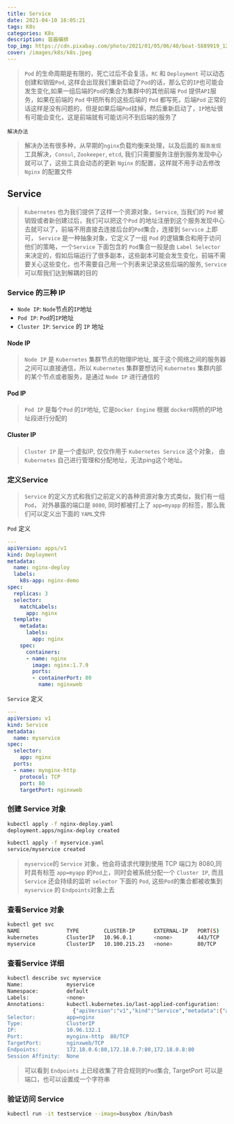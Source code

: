 ```yaml
---
title: Service
date: 2021-04-10 16:05:21
tags: K8s
categories: K8s
description: 容器编排
top_img: https://cdn.pixabay.com/photo/2021/01/05/06/40/boat-5889919_1280.png
cover: /images/k8s/k8s.jpeg
---
```

> `Pod` 的生命周期是有限的，死亡过后不会复活，`RC` 和 `Deployment` 可以动态创建和销毁`Pod`, 这样会出现我们重新启动了`Pod`的话，那么它的`IP`也可能会发生变化,如果一组后端的`Pod`的集合为集群中的其他前端 `Pod` 提供`API`服务，如果在前端的 `Pod` 中把所有的这些后端的 `Pod` 都写死，后端`Pod` 正常的话这样是没有问题的，但是如果后端`Pod`挂掉，然后重新启动了，`IP`地址很有可能会变化，这是前端就有可能访问不到后端的服务了

`解决办法`

> 解决办法有很多种，从早期的`nginx`负载均衡来处理，以及后面的 `服务发现`工具解决，`Consul`, `Zookeeper`, `etcd`, 我们只需要服务注册到服务发现中心就可以了，这些工具会动态的更新 `Nginx` 的配置，这样就不用手动去修改 `Nginx` 的配置文件

## Service

> `Kubernetes` 也为我们提供了这样一个资源对象，`Service`, 当我们的 `Pod` 被销毁或者新创建过后，我们可以把这个`Pod` 的地址注册到这个服务发现中心去就可以了，前端不用直接去连接后台的`Pod`集合，连接到 `Service` 上即可， `Service` 是一种抽象对象，它定义了一组 `Pod` 的逻辑集合和用于访问他们的策略，一个`Service` 下面包含的 `Pod`集合一般是由 `Label Selector` 来决定的，假如后端运行了很多副本，这些副本可能会发生变化，前端不需要关心这些变化，也不需要自己用一个列表来记录这些后端的服务, `Service` 可以帮我们达到解耦的目的

### Service 的三种 IP

* `Node IP`: `Node`节点的`IP`地址
* `Pod IP`: `Pod`的`IP`地址
* `Cluster IP`: `Service` 的 `IP` 地址

#### Node IP

> `Node IP` 是 `Kubernetes` 集群节点的物理IP地址, 属于这个网络之间的服务器之间可以直接通信，所以 `Kubernetes` 集群要想访问 `Kubernetes` 集群内部的某个节点或者服务，是通过 `Node IP` 进行通信的

#### Pod IP

> `Pod IP` 是每个`Pod` 的`IP`地址, 它是`Docker Engine` 根据 `docker0`网桥的IP地址段进行分配的

#### Cluster IP

> `Cluster IP` 是一个虚拟IP, 仅仅作用于 `Kubernetes Service` 这个对象， 由`Kubernetes` 自己进行管理和分配地址，无法ping这个地址。

### 定义Service

> `Service` 的定义方式和我们之前定义的各种资源对象方式类似，我们有一组 `Pod`， 对外暴露的端口是 `8080`, 同时都被打上了 `app=myapp` 的标签，那么我们可以定义出下面的 `YAML`文件

`Pod` 定义

```yaml
---
apiVersion: apps/v1
kind: Deployment
metadata:
  name: nginx-deploy
  labels:
    k8s-app: nginx-demo
spec:
  replicas: 3
  selector:
    matchLabels:
      app: nginx
  template:
    metadata:
      labels:
        app: nginx
    spec:
      containers:
      - name: nginx
        image: nginx:1.7.9
        ports:
        - containerPort: 80
          name: nginxweb
```

`Service` 定义

```yaml
---
apiVersion: v1
kind: Service
metadata:
  name: myservice
spec:
  selector:
    app: nginx
  ports:
  - name: mynginx-http
    protocol: TCP
    port: 80
    targetPort: nginxweb
```

### 创建 Service 对象

```bash
kubectl apply -f nginx-deploy.yaml
deployment.apps/nginx-deploy created

kubectl apply -f myservice.yaml
service/myservice created
```

> `myservice`的 `Service` 对象，他会将请求代理到使用 TCP 端口为 8080,同时具有标签 `app=myapp` 的`Pod`上，同时会被系统分配一个 `Cluster IP`, 而且`Service` 还会持续的监听 `selector` 下面的 `Pod`, 这些`Pod`的集合都被收集到 `myservice` 的 `Endpoints`对象上去

### 查看Service 对象

```bash
kubectl get svc
NAME               TYPE        CLUSTER-IP      EXTERNAL-IP   PORT(S)        AGE
kubernetes         ClusterIP   10.96.0.1       <none>        443/TCP        4m52s
myservice          ClusterIP   10.100.215.23   <none>        80/TCP         90s
```

### 查看Service 详细

```bash
kubectl describe svc myservice
Name:              myservice
Namespace:         default
Labels:            <none>
Annotations:       kubectl.kubernetes.io/last-applied-configuration:
                     {"apiVersion":"v1","kind":"Service","metadata":{"annotations":{},"name":"myservice","namespace":"default"},"spec":{"ports":[{"name":"myngi...
Selector:          app=nginx
Type:              ClusterIP
IP:                10.96.132.1
Port:              mynginx-http  80/TCP
TargetPort:        nginxweb/TCP
Endpoints:         172.18.0.6:80,172.18.0.7:80,172.18.0.8:80
Session Affinity:  None
```

> 可以看到 `Endpoints` 上已经收集了符合规则的`Pod`集合, TargetPort 可以是端口，也可以设置成一个字符串

### 验证访问 Service

```bash
kubectl run -it testservice --image=busybox /bin/bash
```
